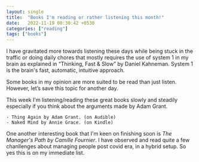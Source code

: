 ```yaml
---
layout: single
title:  "Books I'm reading or rather listening this month!"
date:   2022-11-19 00:30:42 +0530
categories: ["reading"]
tags: ["books"]
---
```


I have gravitated more towards listening these days while being stuck in the traffic or doing daily chores that mostly requires the use of system 1 in my brain as explained in “Thinking, Fast & Slow” by Daniel Kahneman. System 1 is the brain's fast, automatic, intuitive approach.

Some books in my opinion are more suited to be read than just listen. However, let’s save this topic for another day.

This week I'm listening/reading these great books slowly and steadily especially if you think about the arguments made by Adam Grant. 
```
- Thing Again by Adam Grant. (on Audible)
- Naked Mind by Annie Grace. (on Kindle)
```

One another interesting book that I'm keen on finishing soon is *The Manager's Path by Camille Fournier*. I have observed and read quite a few chanllenges about managing people post covid era, in a hybrid setup. So yes this is on my immediate list.






